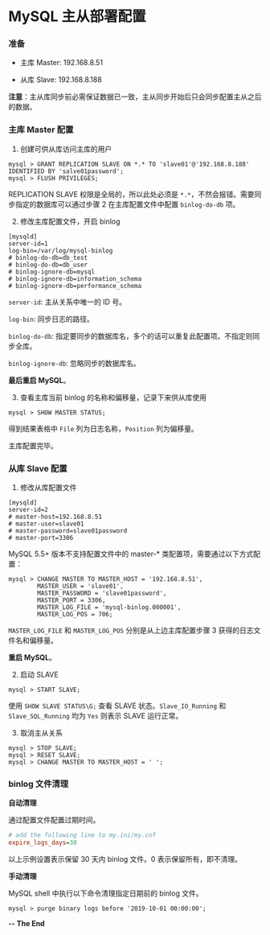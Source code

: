 # MySQL 主从部署配置

### 准备

* 主库 Master: 192.168.8.51

* 从库 Slave: 192.168.8.188

**注意**：主从库同步前必需保证数据已一致，主从同步开始后只会同步配置主从之后的数据。

### 主库 Master 配置

1. 创建可供从库访问主库的用户

```
mysql > GRANT REPLICATION SLAVE ON *.* TO 'slave01'@'192.168.8.188' IDENTIFIED BY 'salve01password';
mysql > FLUSH PRIVILEGES;
```

REPLICATION SLAVE 权限是全局的，所以此处必须是 `*.*`，不然会报错。需要同步指定的数据库可以通过步骤 2 在主库配置文件中配置 `binlog-do-db` 项。

2. 修改主库配置文件，开启 binlog

```
[mysqld]
server-id=1
log-bin=/var/log/mysql-binlog
# binlog-do-db=db_test
# binlog-do-db=db_user
# binlog-ignore-db=mysql
# binlog-ignore-db=information_schema
# binlog-ignore-db=performance_schema
```

`server-id`: 主从关系中唯一的 ID 号。

`log-bin`: 同步日志的路径。

`binlog-do-db`: 指定要同步的数据库名，多个的话可以重复此配置项。不指定则同步全库。

`binlog-ignore-db`: 忽略同步的数据库名。

**最后重启 MySQL**。

3. 查看主库当前 binlog 的名称和偏移量，记录下来供从库使用

```
mysql > SHOW MASTER STATUS;
```

得到结果表格中 `File` 列为日志名称，`Position` 列为偏移量。

主库配置完毕。

### 从库 Slave 配置

1. 修改从库配置文件

```
[mysqld]
server-id=2
# master-host=192.168.8.51
# master-user=slave01
# master-password=slave01password
# master-port=3306
```

MySQL 5.5+ 版本不支持配置文件中的 master-* 类配置项，需要通过以下方式配置：

```
mysql > CHANGE MASTER TO MASTER_HOST = '192.168.8.51',
		MASTER_USER = 'slave01',
		MASTER_PASSWORD = 'slave01password',
		MASTER_PORT = 3306,
		MASTER_LOG_FILE = 'mysql-binlog.000001',
		MASTER_LOG_POS = 706;
```

`MASTER_LOG_FILE` 和 `MASTER_LOG_POS` 分别是从上边主库配置步骤 3 获得的日志文件名和偏移量。

**重启 MySQL**。

2. 启动 SLAVE

```
mysql > START SLAVE;
```

使用 `SHOW SLAVE STATUS\G;` 查看 SLAVE 状态。`Slave_IO_Running` 和 `Slave_SQL_Running` 均为 `Yes` 则表示 SLAVE 运行正常。

3. 取消主从关系

```
mysql > STOP SLAVE;
mysql > RESET SLAVE;
mysql > CHANGE MASTER TO MASTER_HOST = ' ';
```

### binlog 文件清理

**自动清理**

通过配置文件配置过期时间。

```ini
# add the following line to my.ini/my.cnf
expire_logs_days=30
```

以上示例设置表示保留 30 天内 binlog 文件。0 表示保留所有，即不清理。

**手动清理**

MySQL shell 中执行以下命令清理指定日期前的 binlog 文件。

```mysql
mysql > purge binary logs before '2019-10-01 00:00:00';
```

**-- The End**
